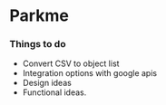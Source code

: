 Parkme
======
### Things to do
* Convert CSV to object list
* Integration options with google apis
* Design ideas
* Functional ideas.
